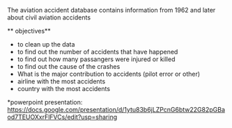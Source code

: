 The aviation accident database contains information from 1962 and later about civil aviation accidents

** objectives**
* to clean up the data
* to find out the number of accidents that have happened
* to find out how many passangers were injured or killed
* to find out the cause of the crashes
* What is the major contribution to accidents (pilot error or other)
* airline with the most accidents
* country with the most accidents

*powerpoint presentation: https://docs.google.com/presentation/d/1ytu83b6jLZPcnG6btw22G82pGBaod7TEUOXxrFlFVCs/edit?usp=sharing
